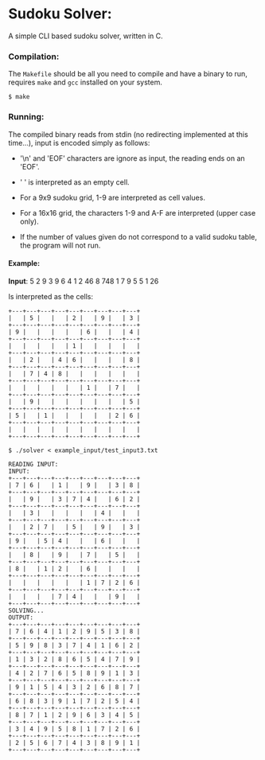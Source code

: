 # Sudoku Solver:

A simple CLI based sudoku solver, written in C.

### Compilation:

The `Makefile` should be all you need to compile and have a binary to run, requires `make` and `gcc` installed on your system.

```console
$ make
```

### Running:

The compiled binary reads from stdin (no redirecting implemented at this time...), input is encoded simply as follows:
* '\n' and 'EOF' characters are ignore as input, the reading ends on an 'EOF'.
* ' ' is interpreted as an empty cell.
* For a 9x9 sudoku grid, 1-9 are interpreted as cell values.
* For a 16x16 grid, the characters 1-9 and A-F are interpreted (upper case only).

* If the number of values given do not correspond to a valid sudoku table, the program will not run.

#### Example:
**Input**: 
 5  2 9 3
9    6  4
    1
 2 46   8
 748
     1 7
 9      5
5 1    26

Is interpreted as the cells:

```raw
+---+---+---+---+---+---+---+---+---+
|   | 5 |   |   | 2 |   | 9 |   | 3 |
+---+---+---+---+---+---+---+---+---+
| 9 |   |   |   |   | 6 |   |   | 4 |
+---+---+---+---+---+---+---+---+---+
|   |   |   |   | 1 |   |   |   |   |
+---+---+---+---+---+---+---+---+---+
|   | 2 |   | 4 | 6 |   |   |   | 8 |
+---+---+---+---+---+---+---+---+---+
|   | 7 | 4 | 8 |   |   |   |   |   |
+---+---+---+---+---+---+---+---+---+
|   |   |   |   |   | 1 |   | 7 |   |
+---+---+---+---+---+---+---+---+---+
|   | 9 |   |   |   |   |   |   | 5 |
+---+---+---+---+---+---+---+---+---+
| 5 |   | 1 |   |   |   |   | 2 | 6 |
+---+---+---+---+---+---+---+---+---+
|   |   |   |   |   |   |   |   |   |
+---+---+---+---+---+---+---+---+---+
```

```console
$ ./solver < example_input/test_input3.txt

READING INPUT:
INPUT:
+---+---+---+---+---+---+---+---+---+
| 7 | 6 |   | 1 |   | 9 |   | 3 | 8 |
+---+---+---+---+---+---+---+---+---+
|   | 9 |   | 3 | 7 | 4 |   | 6 | 2 |
+---+---+---+---+---+---+---+---+---+
|   | 3 |   |   |   |   | 4 |   |   |
+---+---+---+---+---+---+---+---+---+
|   | 2 | 7 |   | 5 |   | 9 |   | 3 |
+---+---+---+---+---+---+---+---+---+
| 9 |   | 5 | 4 |   |   | 6 |   |   |
+---+---+---+---+---+---+---+---+---+
|   | 8 |   | 9 |   | 7 |   | 5 |   |
+---+---+---+---+---+---+---+---+---+
| 8 |   | 1 | 2 |   | 6 |   |   |   |
+---+---+---+---+---+---+---+---+---+
|   |   |   |   |   | 1 | 7 | 2 | 6 |
+---+---+---+---+---+---+---+---+---+
|   |   |   | 7 | 4 |   |   | 9 |   |
+---+---+---+---+---+---+---+---+---+
SOLVING...
OUTPUT:
+---+---+---+---+---+---+---+---+---+
| 7 | 6 | 4 | 1 | 2 | 9 | 5 | 3 | 8 |
+---+---+---+---+---+---+---+---+---+
| 5 | 9 | 8 | 3 | 7 | 4 | 1 | 6 | 2 |
+---+---+---+---+---+---+---+---+---+
| 1 | 3 | 2 | 8 | 6 | 5 | 4 | 7 | 9 |
+---+---+---+---+---+---+---+---+---+
| 4 | 2 | 7 | 6 | 5 | 8 | 9 | 1 | 3 |
+---+---+---+---+---+---+---+---+---+
| 9 | 1 | 5 | 4 | 3 | 2 | 6 | 8 | 7 |
+---+---+---+---+---+---+---+---+---+
| 6 | 8 | 3 | 9 | 1 | 7 | 2 | 5 | 4 |
+---+---+---+---+---+---+---+---+---+
| 8 | 7 | 1 | 2 | 9 | 6 | 3 | 4 | 5 |
+---+---+---+---+---+---+---+---+---+
| 3 | 4 | 9 | 5 | 8 | 1 | 7 | 2 | 6 |
+---+---+---+---+---+---+---+---+---+
| 2 | 5 | 6 | 7 | 4 | 3 | 8 | 9 | 1 |
+---+---+---+---+---+---+---+---+---+
```